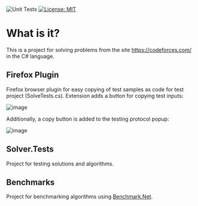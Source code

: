 ![Unit Tests](https://github.com/coffeek/CodeforcesProblemSolver/actions/workflows/dotnet.yml/badge.svg)
 [![License: MIT](https://img.shields.io/badge/License-MIT-yellow.svg)](https://opensource.org/licenses/MIT)

# What is it?

This is a project for solving problems from the site https://codeforces.com/ in the C# language.

## Firefox Plugin

Firefox browser plugin for easy copying of test samples as code for test project (SolveTests.cs). Extension adds a button for copying test inputs: 

![image](https://user-images.githubusercontent.com/829589/230470542-7fbe56ea-ce0d-45ae-b26d-e240c3de018a.png)

Additionally, a copy button is added to the testing protocol popup:

![image](https://user-images.githubusercontent.com/829589/235350118-dc3973a4-37a6-4fc9-975f-5d7e97795c31.png)

## Solver.Tests

Project for testing solutions and algorithms.

## Benchmarks

Project for benchmarking algorithms using [Benchmark.Net](https://benchmarkdotnet.org/).
